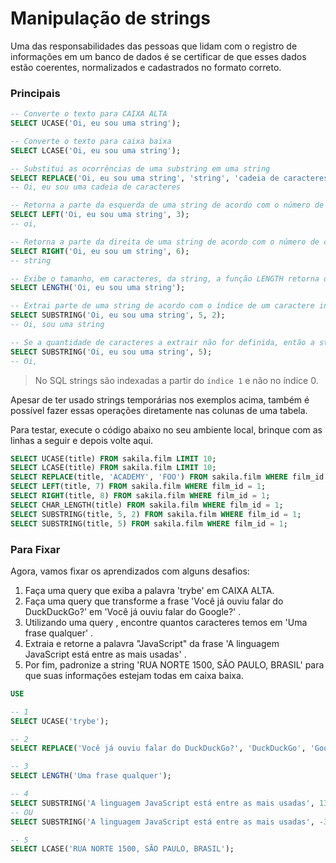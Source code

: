 # Manipulação de strings
Uma das responsabilidades das pessoas que lidam com o registro de informações em um banco de dados é se certificar de que esses dados estão coerentes, normalizados e cadastrados no formato correto.


### Principais
```sql
-- Converte o texto para CAIXA ALTA
SELECT UCASE('Oi, eu sou uma string');

-- Converte o texto para caixa baixa
SELECT LCASE('Oi, eu sou uma string');

-- Substitui as ocorrências de uma substring em uma string
SELECT REPLACE('Oi, eu sou uma string', 'string', 'cadeia de caracteres');
-- Oi, eu sou uma cadeia de caracteres

-- Retorna a parte da esquerda de uma string de acordo com o número de caracteres especificado
SELECT LEFT('Oi, eu sou uma string', 3);
-- oi,

-- Retorna a parte da direita de uma string de acordo com o número de caracteres especificado
SELECT RIGHT('Oi, eu sou um string', 6); 
-- string

-- Exibe o tamanho, em caracteres, da string, a função LENGTH retorna o tamanho em bytes
SELECT LENGTH('Oi, eu sou uma string');

-- Extrai parte de uma string de acordo com o índice de um caractere inicial e a quantidade de caracteres a extrair
SELECT SUBSTRING('Oi, eu sou uma string', 5, 2);
-- Oi, sou uma string

-- Se a quantidade de caracteres a extrair não for definida, então a string será extraída do índice inicial definido, até o seu final
SELECT SUBSTRING('Oi, eu sou uma string', 5);
-- Oi,
```


> No SQL strings são indexadas a partir do `índice 1` e não no índice 0.

Apesar de ter usado strings temporárias nos exemplos acima, também é possível fazer essas operações diretamente nas colunas de uma tabela.

Para testar, execute o código abaixo no seu ambiente local, brinque com as linhas a seguir e depois volte aqui.
```sql
SELECT UCASE(title) FROM sakila.film LIMIT 10;
SELECT LCASE(title) FROM sakila.film LIMIT 10;
SELECT REPLACE(title, 'ACADEMY', 'FOO') FROM sakila.film WHERE film_id = 1;
SELECT LEFT(title, 7) FROM sakila.film WHERE film_id = 1;
SELECT RIGHT(title, 8) FROM sakila.film WHERE film_id = 1;
SELECT CHAR_LENGTH(title) FROM sakila.film WHERE film_id = 1;
SELECT SUBSTRING(title, 5, 2) FROM sakila.film WHERE film_id = 1;
SELECT SUBSTRING(title, 5) FROM sakila.film WHERE film_id = 1;
```


### Para Fixar
Agora, vamos fixar os aprendizados com alguns desafios:
1. Faça uma query que exiba a palavra 'trybe' em CAIXA ALTA.
2. Faça uma query que transforme a frase 'Você já ouviu falar do DuckDuckGo?' em 'Você já ouviu falar do Google?' .
3. Utilizando uma query , encontre quantos caracteres temos em 'Uma frase qualquer' .
4. Extraia e retorne a palavra "JavaScript" da frase 'A linguagem JavaScript está entre as mais usadas' .
5. Por fim, padronize a string 'RUA NORTE 1500, SÃO PAULO, BRASIL' para que suas informações estejam todas em caixa baixa.
```sql
USE

-- 1
SELECT UCASE('trybe');

-- 2
SELECT REPLACE('Você já ouviu falar do DuckDuckGo?', 'DuckDuckGo', 'Google');

-- 3
SELECT LENGTH('Uma frase qualquer');

-- 4
SELECT SUBSTRING('A linguagem JavaScript está entre as mais usadas', 13, 10); -- Javacript
-- OU 
SELECT SUBSTRING('A linguagem JavaScript está entre as mais usadas', -36, 10); -- Javascript

-- 5
SELECT LCASE('RUA NORTE 1500, SÃO PAULO, BRASIL');
```